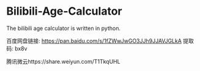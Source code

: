 # Bilibili-Age-Calculator
The bilibili age calculator is written in python.

百度网盘链接: https://pan.baidu.com/s/1fZWwJwGO3JJh9JJAVJGLkA 提取码: bx8v

 腾讯微云https://share.weiyun.com/T1TkqUHL
